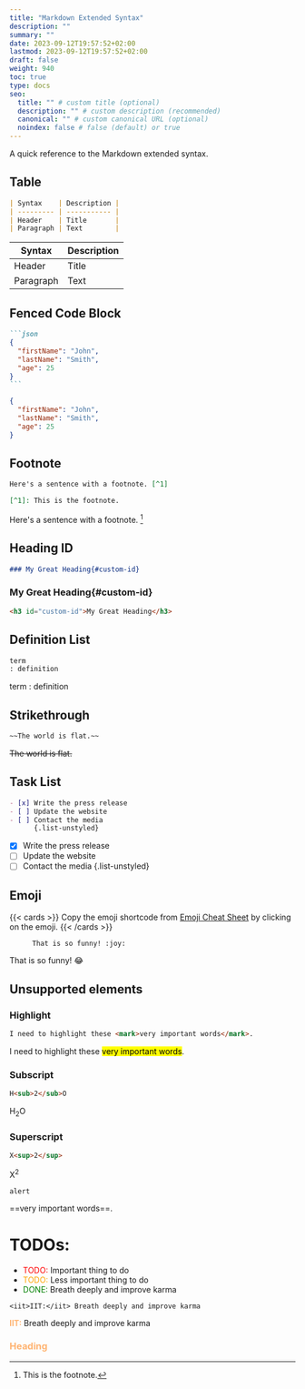 ```yaml
---
title: "Markdown Extended Syntax"
description: ""
summary: ""
date: 2023-09-12T19:57:52+02:00
lastmod: 2023-09-12T19:57:52+02:00
draft: false
weight: 940
toc: true
type: docs
seo:
  title: "" # custom title (optional)
  description: "" # custom description (recommended)
  canonical: "" # custom canonical URL (optional)
  noindex: false # false (default) or true
---
```


A quick reference to the Markdown extended syntax.


## Table

```md
| Syntax    | Description |
| --------- | ----------- |
| Header    | Title       |
| Paragraph | Text        |
```

| Syntax    | Description |
| --------- | ----------- |
| Header    | Title       |
| Paragraph | Text        |

## Fenced Code Block

````md
```json
{
  "firstName": "John",
  "lastName": "Smith",
  "age": 25
}
```
````

```json
{
  "firstName": "John",
  "lastName": "Smith",
  "age": 25
}
```

## Footnote

```md
Here's a sentence with a footnote. [^1]

[^1]: This is the footnote.
```

Here's a sentence with a footnote. [^1]

[^1]: This is the footnote.

## Heading ID

```md
### My Great Heading{#custom-id}
```

### My Great Heading{#custom-id}

```html
<h3 id="custom-id">My Great Heading</h3>
```

## Definition List

```md
term
: definition
```

term
: definition

## Strikethrough

```md
~~The world is flat.~~
```

~~The world is flat.~~

## Task List

```md
- [x] Write the press release
- [ ] Update the website
- [ ] Contact the media
      {.list-unstyled}
```

- [x] Write the press release
- [ ] Update the website
- [ ] Contact the media
      {.list-unstyled}

## Emoji


{{< cards  >}}
Copy the emoji shortcode from [Emoji Cheat Sheet](https://www.webfx.com/tools/emoji-cheat-sheet/) by clicking on the emoji.
{{< /cards >}}

<div class="expressive-code">
  <figure class="frame not-content">
  <figcaption class="header">
    <span class="title"></span>
  </figcaption>
  <div class="highlight"><pre tabindex="0" class="chroma"><code class="language-md" data-lang="md"><span class="line"><span class="cl">That is so funny! &#58;joy:</span></span></code></pre></div>
  </figure>
</div>

That is so funny! :joy:

## Unsupported elements



### Highlight

```md
I need to highlight these <mark>very important words</mark>.
```

I need to highlight these <mark>very important words</mark>.

### Subscript

```md
H<sub>2</sub>O
```

H<sub>2</sub>O

### Superscript

```md
X<sup>2</sup>
```

X<sup>2</sup>


`alert`

==very important words==.

<style>
r { color: Red }
o { color: Orange }
g { color: Green }
iit { color:  #ffb472;; font-weight: bold; }
</style>

# TODOs:

- <r>TODO:</r> Important thing to do
- <o>TODO:</o> Less important thing to do
- <g>DONE:</g> Breath deeply and improve karma

` <iit>IIT:</iit> Breath deeply and improve karma `

<iit>IIT:</iit> Breath deeply and improve karma 

### <iit>Heading</iit>